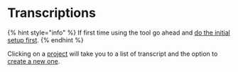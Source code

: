 # Transcriptions

{% hint style="info" %}
If first time using the tool go ahead and [do the initial setup first](../setup.md).
{% endhint %}

Clicking on a  [project](../projects-1/create-a-new-project.md)  will take you to a list of transcript and the option to[ create a new one](create-a-new-transcription.md).



